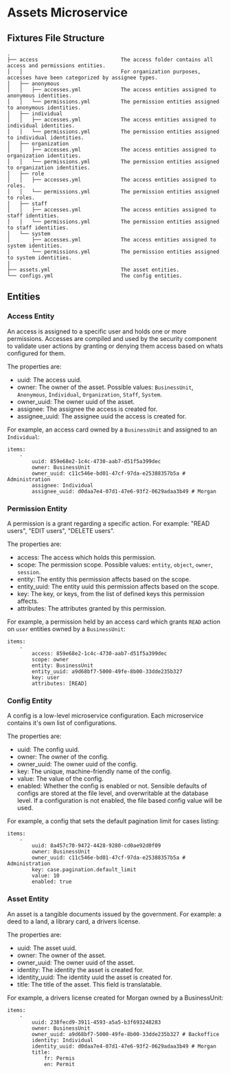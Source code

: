 # Assets Microservice

## Fixtures File Structure

```
.
├── access                           The access folder contains all access and permissions entities.
│   │                                For organization purposes, accesses have been categorized by assignee types.
│   ├── anonymous
│   │   ├── accesses.yml             The access entities assigned to anonymous identities.
│   │   └── permissions.yml          The permission entities assigned to anonymous identities.
│   ├── individual
│   │   ├── accesses.yml             The access entities assigned to individual identities.
│   │   └── permissions.yml          The permission entities assigned to individual identities.
│   ├── organization
│   │   ├── accesses.yml             The access entities assigned to organization identities.
│   │   └── permissions.yml          The permission entities assigned to organization identities.
│   ├── role
│   │   ├── accesses.yml             The access entities assigned to roles.
│   │   └── permissions.yml          The permission entities assigned to roles.
│   ├── staff
│   │   ├── accesses.yml             The access entities assigned to staff identities.
│   │   └── permissions.yml          The permission entities assigned to staff identities.
│   └── system
│       ├── accesses.yml             The access entities assigned to system identities.
│       └── permissions.yml          The permission entities assigned to system identities.
│
├── assets.yml                       The asset entities.
└── configs.yml                      The config entities.
```

## Entities

### Access Entity

An access is assigned to a specific user and holds one or more permissions. Accesses are compiled and used by the security component to validate user actions by granting or denying them access based on whats configured for them.

The properties are:

- uuid: The access uuid.
- owner: The owner of the asset. Possible values: `BusinessUnit`, `Anonymous`, `Individual`, `Organization`, `Staff`, `System`.
- owner_uuid: The owner uuid of the asset.
- assignee: The assignee the access is created for.
- assignee_uuid: The assignee uuid the access is created for.

For example, an access card owned by a `BusinessUnit` and assigned to an `Individual`:

```
items:
    -
        uuid: 859e68e2-1c4c-4730-aab7-d51f5a399dec
        owner: BusinessUnit
        owner_uuid: c11c546e-bd01-47cf-97da-e25388357b5a # Administration
        assignee: Individual
        assignee_uuid: d0daa7e4-07d1-47e6-93f2-0629adaa3b49 # Morgan
```

### Permission Entity

A permission is a grant regarding a specific action. For example: "READ users", "EDIT users", "DELETE users".

The properties are:

- access: The access which holds this permission.
- scope: The permission scope. Possible values: `entity`, `object`, `owner`, `session`.
- entity: The entity this permission affects based on the scope.
- entity_uuid: The entity uuid this permission affects based on the scope.
- key: The key, or keys, from the list of defined keys this permission affects.
- attributes: The attributes granted by this permission.

For example, a permission held by an access card which grants `READ` action on `user` entities owned by a `BusinessUnit`:

```
items:
    -
        access: 859e68e2-1c4c-4730-aab7-d51f5a399dec
        scope: owner
        entity: BusinessUnit
        entity_uuid: a9d68bf7-5000-49fe-8b00-33dde235b327
        key: user
        attributes: [READ]
```

### Config Entity

A config is a low-level microservice configuration. Each microservice contains it's own list of configurations.

The properties are:

- uuid: The config uuid.
- owner: The owner of the config.
- owner_uuid: The owner uuid of the config.
- key: The unique, machine-friendly name of the config.
- value: The value of the config.
- enabled: Whether the config is enabled or not. Sensible defaults of configs are stored at the file level, and overwritable at the database level. If a configuration is not enabled, the file based config value will be used.

For example, a config that sets the default pagination limit for cases listing:

```
items:
    -
        uuid: 8a457c70-9472-4428-9280-cd0ae92d0f09
        owner: BusinessUnit
        owner_uuid: c11c546e-bd01-47cf-97da-e25388357b5a # Administration
        key: case.pagination.default_limit
        value: 10
        enabled: true
```

### Asset Entity

An asset is a tangible documents issued by the government. For example: a deed to a land, a library card, a drivers license.

The properties are:

- uuid: The asset uuid.
- owner: The owner of the asset.
- owner_uuid: The owner uuid of the asset.
- identity: The identity the asset is created for.
- identity_uuid: The identity uuid the asset is created for.
- title: The title of the asset. This field is translatable.

For example, a drivers license created for Morgan owned by a BusinessUnit:

```
items:
    -
        uuid: 238fecd9-3911-4593-a5a5-b3f693248283
        owner: BusinessUnit
        owner_uuid: a9d68bf7-5000-49fe-8b00-33dde235b327 # Backoffice
        identity: Individual
        identity_uuid: d0daa7e4-07d1-47e6-93f2-0629adaa3b49 # Morgan
        title:
            fr: Permis
            en: Permit
```
